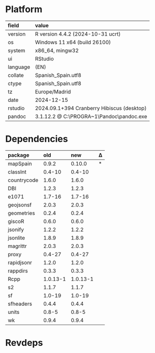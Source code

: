 # Platform

|field    |value                                      |
|:--------|:------------------------------------------|
|version  |R version 4.4.2 (2024-10-31 ucrt)          |
|os       |Windows 11 x64 (build 26100)               |
|system   |x86_64, mingw32                            |
|ui       |RStudio                                    |
|language |(EN)                                       |
|collate  |Spanish_Spain.utf8                         |
|ctype    |Spanish_Spain.utf8                         |
|tz       |Europe/Madrid                              |
|date     |2024-12-15                                 |
|rstudio  |2024.09.1+394 Cranberry Hibiscus (desktop) |
|pandoc   |3.1.12.2 @ C:\PROGRA~1\Pandoc\pandoc.exe   |

# Dependencies

|package     |old      |new      |Δ  |
|:-----------|:--------|:--------|:--|
|mapSpain    |0.9.2    |0.10.0   |*  |
|classInt    |0.4-10   |0.4-10   |   |
|countrycode |1.6.0    |1.6.0    |   |
|DBI         |1.2.3    |1.2.3    |   |
|e1071       |1.7-16   |1.7-16   |   |
|geojsonsf   |2.0.3    |2.0.3    |   |
|geometries  |0.2.4    |0.2.4    |   |
|giscoR      |0.6.0    |0.6.0    |   |
|jsonify     |1.2.2    |1.2.2    |   |
|jsonlite    |1.8.9    |1.8.9    |   |
|magrittr    |2.0.3    |2.0.3    |   |
|proxy       |0.4-27   |0.4-27   |   |
|rapidjsonr  |1.2.0    |1.2.0    |   |
|rappdirs    |0.3.3    |0.3.3    |   |
|Rcpp        |1.0.13-1 |1.0.13-1 |   |
|s2          |1.1.7    |1.1.7    |   |
|sf          |1.0-19   |1.0-19   |   |
|sfheaders   |0.4.4    |0.4.4    |   |
|units       |0.8-5    |0.8-5    |   |
|wk          |0.9.4    |0.9.4    |   |

# Revdeps

